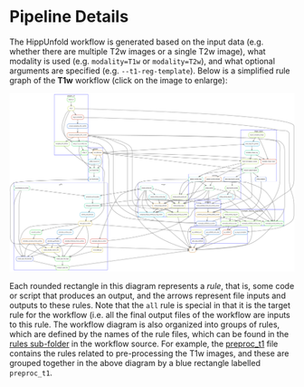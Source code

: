 # Pipeline Details

The HippUnfold workflow is generated based on the input data (e.g. whether there are multiple T2w images or a single T2w image), what modality is used (e.g. `modality=T1w` or `modality=T2w`), and what optional arguments are specified (e.g. `--t1-reg-template`). Below is a simplified rule graph of the **T1w** workflow (click on the image to enlarge):

<img src="../../hippunfold/dags/svg/T1w_rulegraph.svg"  width="1500px">

Each rounded rectangle in this diagram represents a *rule*, that is, some code or script that produces an output, and the arrows represent file inputs and outputs to these rules. Note that the `all` rule is special in that it is the target rule for the workflow (i.e. all the final output files of the workflow are inputs to this rule. The workflow diagram is also organized into groups of rules, which are defined by the names of the rule files, which can be found in the [rules sub-folder](http://github.com/khanlab/hippunfold/tree/master/hippunfold/workflow/rules)  in the workflow source. For example, the [preproc_t1](http://github.com/khanlab/hippunfold/tree/master/hippunfold/workflow/rules/preproc_t1.smk) file contains the rules related to pre-processing the T1w images, and these are grouped together in the above diagram by a blue rectangle labelled `preproc_t1`. 




